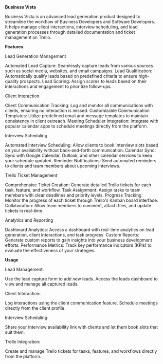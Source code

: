 **Business Vista**

Business Vista is an advanced lead generation product designed to streamline the workflow of Business Developers and Software Developers. It helps manage client interactions, interview scheduling, and lead generation processes through detailed documentation and ticket management on Trello.

**Features**

Lead Generation Management

Automated Lead Capture: Seamlessly capture leads from various sources such as social media, websites, and email campaigns.
Lead Qualification: Automatically qualify leads based on predefined criteria to ensure high-quality prospects.
Lead Scoring: Assign scores to leads based on their interactions and engagement to prioritize follow-ups.

Client Interaction

Client Communication Tracking: Log and monitor all communications with clients, ensuring no interaction is missed.
Customizable Communication Templates: Utilize predefined email and message templates to maintain consistency in client outreach.
Meeting Scheduler Integration: Integrate with popular calendar apps to schedule meetings directly from the platform.

Interview Scheduling

Automated Interview Scheduling: Allow clients to book interview slots based on your availability without back-and-forth communication.
Calendar Sync: Sync with Google Calendar, Outlook, and other calendar services to keep your schedule updated.
Reminder Notifications: Send automated reminders to clients and team members about upcoming interviews.

Trello Ticket Management

Comprehensive Ticket Creation: Generate detailed Trello tickets for each task, feature, and workflow.
Task Assignment: Assign tasks to team members with clear deadlines and priority levels.
Progress Tracking: Monitor the progress of each ticket through Trello's Kanban board interface.
Collaboration: Allow team members to comment, attach files, and update tickets in real-time.

Analytics and Reporting

Dashboard Analytics: Access a dashboard with real-time analytics on lead generation, client interactions, and task progress.
Custom Reports: Generate custom reports to gain insights into your business development efforts.
Performance Metrics: Track key performance indicators (KPIs) to evaluate the effectiveness of your strategies.



**Usage**

Lead Management:

Use the lead capture form to add new leads. Access the leads dashboard to view and manage all captured leads.


Client Interaction:

Log interactions using the client communication feature. Schedule meetings directly from the client profile.


Interview Scheduling:

Share your interview availability link with clients and let them book slots that suit them.


Trello Integration:

Create and manage Trello tickets for tasks, features, and workflows directly from the platform.
